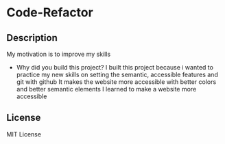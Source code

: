 # Code-Refactor

## Description

 My motivation is to improve my skills 
- Why did you build this project? I built this project because i wanted to practice my new skills on setting the semantic, accessible features and git with github
 It makes the website more accessible with better colors and better semantic elements 
 I learned to make a website more accessible 

## License

MIT License

